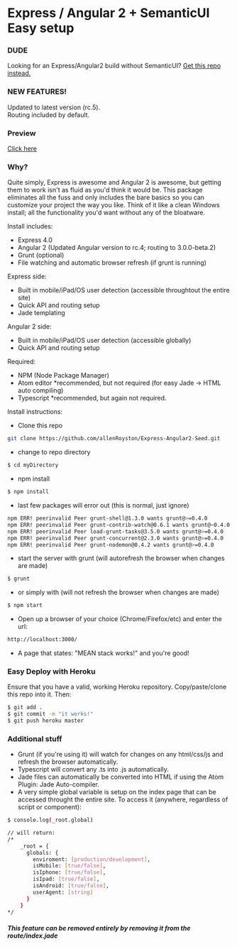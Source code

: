 # Express / Angular 2 + SemanticUI Easy setup

### DUDE
Looking for an Express/Angular2 build without SemanticUI?  [Get this repo instead.](https://github.com/allenRoyston/Express-Angular2-Seed "Angular 2/Express")

### NEW FEATURES!
Updated to latest version (rc.5).
<br>
Routing included by default.

### Preview
[Click here](https://mea2n-sui.herokuapp.com/)

### Why?

Quite simply, Express is awesome and Angular 2 is awesome, but getting them to work isn't as fluid as you'd think it would be.  This package eliminates all the fuss and only includes the bare basics so you can customize your project the way you like.  Think of it like a clean Windows install; all the functionality you'd want without any of the bloatware.
 
Install includes:
  - Express 4.0 
  - Angular 2 (Updated Angular version to rc.4; routing to 3.0.0-beta.2)
  - Grunt (optional)
  - File watching and automatic browser refresh (if grunt is running)

Express side:
  - Built in mobile/iPad/OS user detection (accessible throughtout the entire site)
  - Quick API and routing setup
  - Jade templating
  
Angular 2 side:
  - Built in mobile/iPad/OS user detection (accessible globally)
  - Quick API and routing setup
   
Required:
  - NPM (Node Package Manager)
  - Atom editor *recommended, but not required (for easy Jade -> HTML auto compiling)
  - Typescript *recommended, but again not required.

Install instructions:
  - Clone this repo
```sh
git clone https://github.com/allenRoyston/Express-Angular2-Seed.git
```
  - change to repo directory
```sh
$ cd myDirectory
```
  - npm install 
```sh
$ npm install
```
  - last few packages will error out (this is normal, just ignore)
```sh
npm ERR! peerinvalid Peer grunt-shell@1.3.0 wants grunt@>=0.4.0
npm ERR! peerinvalid Peer grunt-contrib-watch@0.6.1 wants grunt@~0.4.0
npm ERR! peerinvalid Peer load-grunt-tasks@3.5.0 wants grunt@>=0.4.0
npm ERR! peerinvalid Peer grunt-concurrent@2.3.0 wants grunt@>=0.4.0
npm ERR! peerinvalid Peer grunt-nodemon@0.4.2 wants grunt@>=0.4.0
```
  - start the server with grunt (will autorefresh the browser when changes are made)
```sh
$ grunt
```
  - or simply with (will not refresh the browser when changes are made)
```sh
$ npm start
```
  - Open up a browser of your choice (Chrome/Firefox/etc) and enter the url:  
```sh
http://localhost:3000/
```
  - A page that states:  "MEAN stack works!" and you're good!

### Easy Deploy with Heroku
Ensure that you have a valid, working Heroku repository.  Copy/paste/clone this repo into it.  Then:
```sh
$ git add . 
$ git commit -m "it works!"
$ git push heroku master
```

### Additional stuff
- Grunt (if you're using it) will watch for changes on any html/css/js and refresh the browser automatically.
- Typescript will convert any .ts into .js automatically.
- Jade files can automatically be converted into HTML if using the Atom Plugin: Jade Auto-compiler.  
- A very simple global variable is setup on the index page that can be accessed throught the entire site.  To access it (anywhere, regardless of script or component):  
```sh
$ console.log(_root.global)

// will return: 
/*
    _root = {
      globals: {
        enviroment: [production/development],
        isMobile: [true/false],
        isIphone: [true/false],
        isIpad: [true/false],
        isAndroid: [true/false],
        userAgent: [string]
      }
    }
*/
```
##### This feature can be removed entirely by removing it from the route/index.jade
